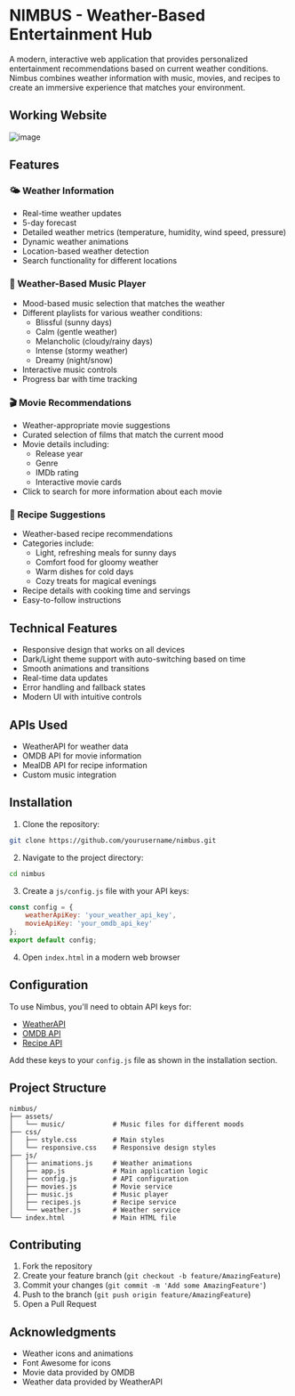 # NIMBUS - Weather-Based Entertainment Hub

A modern, interactive web application that provides personalized entertainment recommendations based on current weather conditions. Nimbus combines weather information with music, movies, and recipes to create an immersive experience that matches your environment.

## Working Website

![image](https://github.com/user-attachments/assets/946b3cff-375f-489f-ab15-c39e4f35312f)

## Features

### 🌤️ Weather Information
- Real-time weather updates
- 5-day forecast
- Detailed weather metrics (temperature, humidity, wind speed, pressure)
- Dynamic weather animations
- Location-based weather detection
- Search functionality for different locations

### 🎵 Weather-Based Music Player
- Mood-based music selection that matches the weather
- Different playlists for various weather conditions:
  - Blissful (sunny days)
  - Calm (gentle weather)
  - Melancholic (cloudy/rainy days)
  - Intense (stormy weather)
  - Dreamy (night/snow)
- Interactive music controls
- Progress bar with time tracking

### 🎬 Movie Recommendations
- Weather-appropriate movie suggestions
- Curated selection of films that match the current mood
- Movie details including:
  - Release year
  - Genre
  - IMDb rating
  - Interactive movie cards
- Click to search for more information about each movie

### 🍳 Recipe Suggestions
- Weather-based recipe recommendations
- Categories include:
  - Light, refreshing meals for sunny days
  - Comfort food for gloomy weather
  - Warm dishes for cold days
  - Cozy treats for magical evenings
- Recipe details with cooking time and servings
- Easy-to-follow instructions

## Technical Features

- Responsive design that works on all devices
- Dark/Light theme support with auto-switching based on time
- Smooth animations and transitions
- Real-time data updates
- Error handling and fallback states
- Modern UI with intuitive controls

## APIs Used

- WeatherAPI for weather data
- OMDB API for movie information
- MealDB API for recipe information
- Custom music integration

## Installation

1. Clone the repository:
```bash
git clone https://github.com/yourusername/nimbus.git
```

2. Navigate to the project directory:
```bash
cd nimbus
```

3. Create a `js/config.js` file with your API keys:
```javascript
const config = {
    weatherApiKey: 'your_weather_api_key',
    movieApiKey: 'your_omdb_api_key'
};
export default config;
```

4. Open `index.html` in a modern web browser

## Configuration

To use Nimbus, you'll need to obtain API keys for:
- [WeatherAPI](https://www.weatherapi.com/)
- [OMDB API](http://www.omdbapi.com/)
- [Recipe API](https://www.themealdb.com/api/)

Add these keys to your `config.js` file as shown in the installation section.

## Project Structure

```
nimbus/
├── assets/
│   └── music/            # Music files for different moods
├── css/
│   ├── style.css         # Main styles
│   └── responsive.css    # Responsive design styles
├── js/
│   ├── animations.js     # Weather animations
│   ├── app.js            # Main application logic
│   ├── config.js         # API configuration
│   ├── movies.js         # Movie service
│   ├── music.js          # Music player
│   ├── recipes.js        # Recipe service
│   └── weather.js        # Weather service
└── index.html            # Main HTML file
```

## Contributing

1. Fork the repository
2. Create your feature branch (`git checkout -b feature/AmazingFeature`)
3. Commit your changes (`git commit -m 'Add some AmazingFeature'`)
4. Push to the branch (`git push origin feature/AmazingFeature`)
5. Open a Pull Request


## Acknowledgments

- Weather icons and animations
- Font Awesome for icons
- Movie data provided by OMDB
- Weather data provided by WeatherAPI
